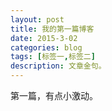 ```yaml
---
layout: post
title: 我的第一篇博客
date: 2015-3-02
categories: blog
tags: [标签一,标签二]
description: 文章金句。
---
```


第一篇，有点小激动。












